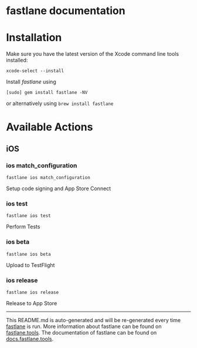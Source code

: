 fastlane documentation
================
# Installation

Make sure you have the latest version of the Xcode command line tools installed:

```
xcode-select --install
```

Install _fastlane_ using
```
[sudo] gem install fastlane -NV
```
or alternatively using `brew install fastlane`

# Available Actions
## iOS
### ios match_configuration
```
fastlane ios match_configuration
```
Setup code signing and App Store Connect
### ios test
```
fastlane ios test
```
Perform Tests
### ios beta
```
fastlane ios beta
```
Upload to TestFlight
### ios release
```
fastlane ios release
```
Release to App Store

----

This README.md is auto-generated and will be re-generated every time [fastlane](https://fastlane.tools) is run.
More information about fastlane can be found on [fastlane.tools](https://fastlane.tools).
The documentation of fastlane can be found on [docs.fastlane.tools](https://docs.fastlane.tools).

